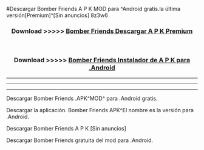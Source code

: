 #Descargar Bomber Friends  A P K MOD para ^Android gratis.la última versión[Premium]^[Sin anuncios] 8z3w6



<div align="center">
<h3>Download >>>>> <a href="https://es-web.web.app/?es= ${title}">Bomber Friends  Descargar A P K Premium</a></h3><br>

<h3>Download >>>>> <a href="https://es-web.web.app/?es= ${title}">Bomber Friends  Instalador de A P K para .Android</a></h3>
</div>


----------------------------------------------------------

----------------------------------------------------------

----------------------------------------------------------

Descargar Bomber Friends  .APK^MOD^ para .Android gratis.

Descargar la aplicación. Bomber Friends  APK^El nombre es la versión para .Android.

Descargar Bomber Friends  A P K [Sin anuncios]

Descargar Bomber Friends  gratuita del mod para .Android.